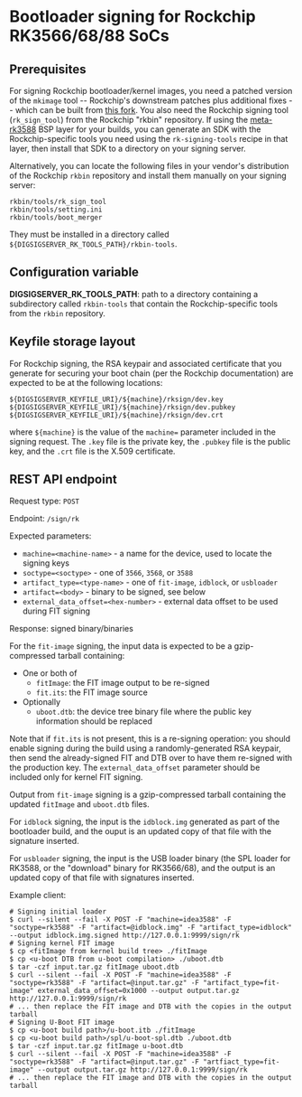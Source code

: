 # Bootloader signing for Rockchip RK3566/68/88 SoCs

## Prerequisites
For signing Rockchip bootloader/kernel images, you need a patched version
of the `mkimage` tool -- Rockchip's downstream patches plus additional fixes --
which can be built from [this fork](https://github.com/madisongh/u-boot-rockchip-downstream).
You also need the Rockchip signing tool (`rk_sign_tool`) from the Rockchip "rkbin"
repository.  If using the [meta-rk3588](https://github.com/madisongh/meta-rk3588)
BSP layer for your builds, you can generate an SDK with the Rockchip-specific
tools you need using the `rk-signing-tools` recipe in that layer, then install
that SDK to a directory on your signing server.

Alternatively, you can locate the following files in your vendor's distribution
of the Rockchip `rkbin` repository and install them manually on your signing
server:

    rkbin/tools/rk_sign_tool
    rkbin/tools/setting.ini
    rkbin/tools/boot_merger

They must be installed in a directory called `${DIGSIGSERVER_RK_TOOLS_PATH}/rkbin-tools`.

## Configuration variable
**DIGSIGSERVER_RK_TOOLS_PATH**: path to a directory containing a subdirectory
called `rkbin-tools` that contain the Rockchip-specific tools from the `rkbin`
repository.

## Keyfile storage layout
For Rockchip signing, the RSA keypair and associated certificate that you generate
for securing your boot chain (per the Rockchip documentation) are expected to be
at the following locations:

    ${DIGSIGSERVER_KEYFILE_URI}/${machine}/rksign/dev.key
    ${DIGSIGSERVER_KEYFILE_URI}/${machine}/rksign/dev.pubkey
    ${DIGSIGSERVER_KEYFILE_URI}/${machine}/rksign/dev.crt

where `${machine}` is the value of the `machine=` parameter included in the signing request.
The `.key` file is the private key, the `.pubkey` file is the public key, and the `.crt`
file is the X.509 certificate.

## REST API endpoint

Request type: `POST`

Endpoint: `/sign/rk`

Expected parameters:
* `machine=<machine-name>` - a name for the device, used to locate the signing keys
* `soctype=<soctype>` - one of `3566`, `3568`, or `3588`
* `artifact_type=<type-name>` - one of `fit-image`, `idblock`, or `usbloader`
* `artifact=<body>` - binary to be signed, see below
* `external_data_offset=<hex-number>` - external data offset to be used during FIT signing

Response: signed binary/binaries

For the `fit-image` signing, the input data is expected to be a gzip-compressed tarball
containing:

* One or both of
    * `fitImage`: the FIT image output to be re-signed
    * `fit.its`: the FIT image source
* Optionally
    * `uboot.dtb`: the device tree binary file where the public key information should be replaced

Note that if `fit.its` is not present, this is a re-signing operation: you should
enable signing during the build using a randomly-generated RSA keypair, then
send the already-signed FIT and DTB over to have them re-signed with the
production key.  The `external_data_offset` parameter should be included only
for kernel FIT signing.

Output from `fit-image` signing is a gzip-compressed tarball containing the updated
`fitImage` and `uboot.dtb` files.

For `idblock` signing, the input is the `idblock.img` generated as part of the
bootloader build, and the ouput is an updated copy of that file with the signature
inserted.

For `usbloader` signing, the input is the USB loader binary (the SPL loader for RK3588,
or the "download" binary for RK3566/68), and the output is an updated copy of that
file with signatures inserted.

Example client:

    # Signing initial loader
    $ curl --silent --fail -X POST -F "machine=idea3588" -F "soctype=rk3588" -F "artifact=@idblock.img" -F "artifact_type=idblock" --output idblock.img.signed http://127.0.0.1:9999/sign/rk
    # Signing kernel FIT image
    $ cp <fitImage from kernel build tree> ./fitImage
    $ cp <u-boot DTB from u-boot compilation> ./uboot.dtb
    $ tar -czf input.tar.gz fitImage uboot.dtb
    $ curl --silent --fail -X POST -F "machine=idea3588" -F "soctype=rk3588" -F "artifact=@input.tar.gz" -F "artifact_type=fit-image" external_data_offset=0x1000 --output output.tar.gz http://127.0.0.1:9999/sign/rk
    # ... then replace the FIT image and DTB with the copies in the output tarball
    # Signing U-Boot FIT image
    $ cp <u-boot build path>/u-boot.itb ./fitImage
    $ cp <u-boot build path>/spl/u-boot-spl.dtb ./uboot.dtb
    $ tar -czf input.tar.gz fitImage u-boot.dtb
    $ curl --silent --fail -X POST -F "machine=idea3588" -F "soctype=rk3588" -F "artifact=@input.tar.gz" -F "artfiact_type=fit-image" --output output.tar.gz http://127.0.0.1:9999/sign/rk
    # ... then replace the FIT image and DTB with the copies in the output tarball
